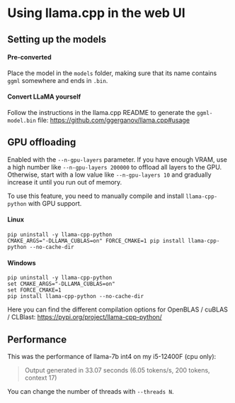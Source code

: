# Using llama.cpp in the web UI

## Setting up the models

#### Pre-converted

Place the model in the `models` folder, making sure that its name contains `ggml` somewhere and ends in `.bin`.

#### Convert LLaMA yourself

Follow the instructions in the llama.cpp README to generate the `ggml-model.bin` file: https://github.com/ggerganov/llama.cpp#usage

## GPU offloading

Enabled with the `--n-gpu-layers` parameter. If you have enough VRAM, use a high number like `--n-gpu-layers 200000` to offload all layers to the GPU. Otherwise, start with a low value like `--n-gpu-layers 10` and gradually increase it until you run out of memory.

To use this feature, you need to manually compile and install `llama-cpp-python` with GPU support.

#### Linux

```
pip uninstall -y llama-cpp-python
CMAKE_ARGS="-DLLAMA_CUBLAS=on" FORCE_CMAKE=1 pip install llama-cpp-python --no-cache-dir
```

#### Windows

```
pip uninstall -y llama-cpp-python
set CMAKE_ARGS="-DLLAMA_CUBLAS=on"
set FORCE_CMAKE=1
pip install llama-cpp-python --no-cache-dir
```

Here you can find the different compilation options for OpenBLAS / cuBLAS / CLBlast: https://pypi.org/project/llama-cpp-python/

## Performance

This was the performance of llama-7b int4 on my i5-12400F (cpu only):

> Output generated in 33.07 seconds (6.05 tokens/s, 200 tokens, context 17)

You can change the number of threads with `--threads N`.
